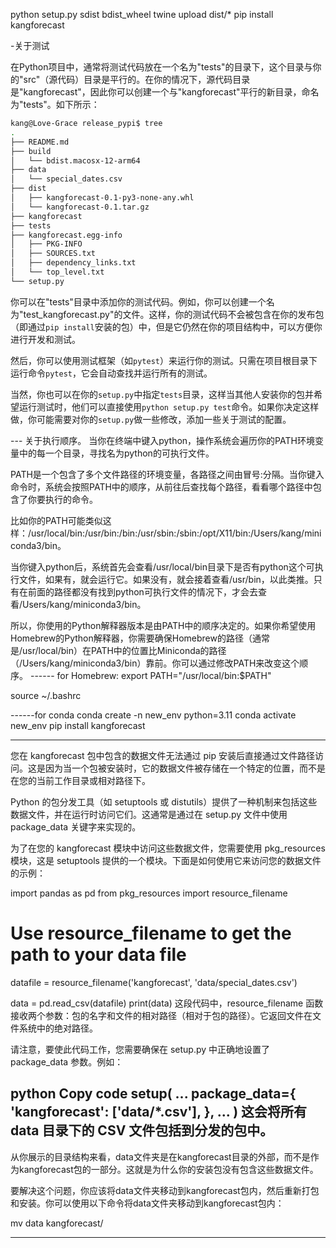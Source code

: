 python setup.py sdist bdist_wheel
twine upload dist/*
pip install kangforecast

-关于测试

在Python项目中，通常将测试代码放在一个名为"tests"的目录下，这个目录与你的"src"（源代码）目录是平行的。在你的情况下，源代码目录是"kangforecast"，因此你可以创建一个与"kangforecast"平行的新目录，命名为"tests"。如下所示：

```bash
kang@Love-Grace release_pypi$ tree
.
├── README.md
├── build
│   └── bdist.macosx-12-arm64
├── data
│   └── special_dates.csv
├── dist
│   ├── kangforecast-0.1-py3-none-any.whl
│   └── kangforecast-0.1.tar.gz
├── kangforecast
├── tests
├── kangforecast.egg-info
│   ├── PKG-INFO
│   ├── SOURCES.txt
│   ├── dependency_links.txt
│   └── top_level.txt
└── setup.py
```

你可以在"tests"目录中添加你的测试代码。例如，你可以创建一个名为"test_kangforecast.py"的文件。这样，你的测试代码不会被包含在你的发布包（即通过`pip install`安装的包）中，但是它仍然在你的项目结构中，可以方便你进行开发和测试。

然后，你可以使用测试框架（如`pytest`）来运行你的测试。只需在项目根目录下运行命令`pytest`，它会自动查找并运行所有的测试。

当然，你也可以在你的`setup.py`中指定`tests`目录，这样当其他人安装你的包并希望运行测试时，他们可以直接使用`python setup.py test`命令。如果你决定这样做，你可能需要对你的`setup.py`做一些修改，添加一些关于测试的配置。


--- 关于执行顺序。
当你在终端中键入python，操作系统会遍历你的PATH环境变量中的每一个目录，寻找名为python的可执行文件。

PATH是一个包含了多个文件路径的环境变量，各路径之间由冒号:分隔。当你键入命令时，系统会按照PATH中的顺序，从前往后查找每个路径，看看哪个路径中包含了你要执行的命令。

比如你的PATH可能类似这样：/usr/local/bin:/usr/bin:/bin:/usr/sbin:/sbin:/opt/X11/bin:/Users/kang/miniconda3/bin。

当你键入python后，系统首先会查看/usr/local/bin目录下是否有python这个可执行文件，如果有，就会运行它。如果没有，就会接着查看/usr/bin，以此类推。只有在前面的路径都没有找到python可执行文件的情况下，才会去查看/Users/kang/miniconda3/bin。

所以，你使用的Python解释器版本是由PATH中的顺序决定的。如果你希望使用Homebrew的Python解释器，你需要确保Homebrew的路径（通常是/usr/local/bin）在PATH中的位置比Miniconda的路径（/Users/kang/miniconda3/bin）靠前。你可以通过修改PATH来改变这个顺序。
------ for Homebrew:
export PATH="/usr/local/bin:$PATH"

source ~/.bashrc

------for conda
conda create -n new_env python=3.11
conda activate new_env
pip install kangforecast

------
您在 kangforecast 包中包含的数据文件无法通过 pip 安装后直接通过文件路径访问。这是因为当一个包被安装时，它的数据文件被存储在一个特定的位置，而不是在您的当前工作目录或相对路径下。

Python 的包分发工具（如 setuptools 或 distutils）提供了一种机制来包括这些数据文件，并在运行时访问它们。这通常是通过在 setup.py 文件中使用 package_data 关键字来实现的。

为了在您的 kangforecast 模块中访问这些数据文件，您需要使用 pkg_resources 模块，这是 setuptools 提供的一个模块。下面是如何使用它来访问您的数据文件的示例：


import pandas as pd
from pkg_resources import resource_filename

# Use resource_filename to get the path to your data file
datafile = resource_filename('kangforecast', 'data/special_dates.csv')

data = pd.read_csv(datafile)
print(data)
这段代码中，resource_filename 函数接收两个参数：包的名字和文件的相对路径（相对于包的路径）。它返回文件在文件系统中的绝对路径。

请注意，要使此代码工作，您需要确保在 setup.py 中正确地设置了 package_data 参数。例如：

python
Copy code
setup(
    ...
    package_data={
        'kangforecast': ['data/*.csv'],
    },
    ...
)
这会将所有 data 目录下的 CSV 文件包括到分发的包中。
----------
从你展示的目录结构来看，data文件夹是在kangforecast目录的外部，而不是作为kangforecast包的一部分。这就是为什么你的安装包没有包含这些数据文件。

要解决这个问题，你应该将data文件夹移动到kangforecast包内，然后重新打包和安装。你可以使用以下命令将data文件夹移动到kangforecast包内：


mv data kangforecast/

----

